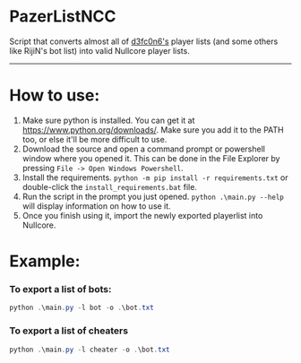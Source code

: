 # PazerListNCC
Script that converts almost all of [d3fc0n6's](https://github.com/d3fc0n6/) player lists (and some others like RijiN's bot list) into valid Nullcore player lists.

---

# How to use:
1. Make sure python is installed. You can get it at https://www.python.org/downloads/. Make sure you add it to the PATH too, or else it'll be more difficult to use.
2. Download the source and open a command prompt or powershell window where you opened it. This can be done in the File Explorer by pressing `File -> Open Windows Powershell`.
3. Install the requirements. `python -m pip install -r requirements.txt` or double-click the `install_requirements.bat` file.
3. Run the script in the prompt you just opened. ```python .\main.py --help``` will display information on how to use it.
4. Once you finish using it, import the newly exported playerlist into Nullcore.

# Example:
### To export a list of bots:
```powershell
python .\main.py -l bot -o .\bot.txt
```
### To export a list of cheaters
```powershell
python .\main.py -l cheater -o .\bot.txt
```